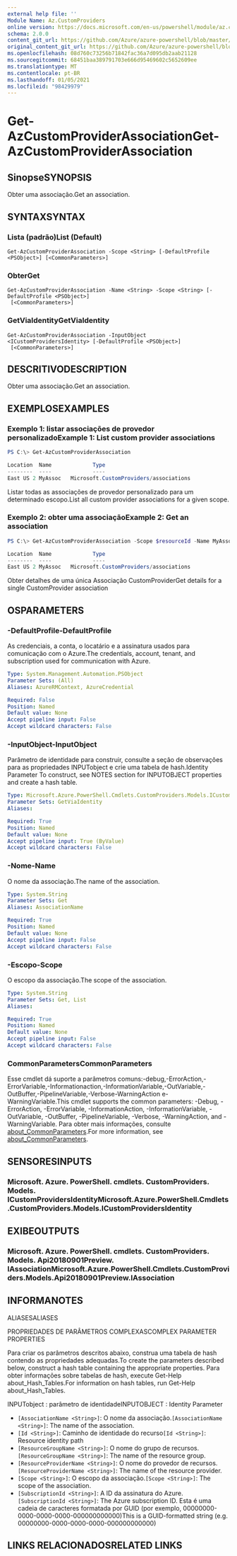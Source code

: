 ```yaml
---
external help file: ''
Module Name: Az.CustomProviders
online version: https://docs.microsoft.com/en-us/powershell/module/az.customproviders/get-azcustomproviderassociation
schema: 2.0.0
content_git_url: https://github.com/Azure/azure-powershell/blob/master/src/CustomProviders/help/Get-AzCustomProviderAssociation.md
original_content_git_url: https://github.com/Azure/azure-powershell/blob/master/src/CustomProviders/help/Get-AzCustomProviderAssociation.md
ms.openlocfilehash: 08d760c73256b71842fac36a7d095db2aab21128
ms.sourcegitcommit: 68451baa389791703e666d95469602c5652609ee
ms.translationtype: MT
ms.contentlocale: pt-BR
ms.lasthandoff: 01/05/2021
ms.locfileid: "98429979"
---
```

# <span data-ttu-id="fd247-101">Get-AzCustomProviderAssociation</span><span class="sxs-lookup"><span data-stu-id="fd247-101">Get-AzCustomProviderAssociation</span></span>

## <span data-ttu-id="fd247-102">Sinopse</span><span class="sxs-lookup"><span data-stu-id="fd247-102">SYNOPSIS</span></span>
<span data-ttu-id="fd247-103">Obter uma associação.</span><span class="sxs-lookup"><span data-stu-id="fd247-103">Get an association.</span></span>

## <span data-ttu-id="fd247-104">SYNTAX</span><span class="sxs-lookup"><span data-stu-id="fd247-104">SYNTAX</span></span>

### <span data-ttu-id="fd247-105">Lista (padrão)</span><span class="sxs-lookup"><span data-stu-id="fd247-105">List (Default)</span></span>
```
Get-AzCustomProviderAssociation -Scope <String> [-DefaultProfile <PSObject>] [<CommonParameters>]
```

### <span data-ttu-id="fd247-106">Obter</span><span class="sxs-lookup"><span data-stu-id="fd247-106">Get</span></span>
```
Get-AzCustomProviderAssociation -Name <String> -Scope <String> [-DefaultProfile <PSObject>]
 [<CommonParameters>]
```

### <span data-ttu-id="fd247-107">GetViaIdentity</span><span class="sxs-lookup"><span data-stu-id="fd247-107">GetViaIdentity</span></span>
```
Get-AzCustomProviderAssociation -InputObject <ICustomProvidersIdentity> [-DefaultProfile <PSObject>]
 [<CommonParameters>]
```

## <span data-ttu-id="fd247-108">DESCRITIVO</span><span class="sxs-lookup"><span data-stu-id="fd247-108">DESCRIPTION</span></span>
<span data-ttu-id="fd247-109">Obter uma associação.</span><span class="sxs-lookup"><span data-stu-id="fd247-109">Get an association.</span></span>

## <span data-ttu-id="fd247-110">EXEMPLOS</span><span class="sxs-lookup"><span data-stu-id="fd247-110">EXAMPLES</span></span>

### <span data-ttu-id="fd247-111">Exemplo 1: listar associações de provedor personalizado</span><span class="sxs-lookup"><span data-stu-id="fd247-111">Example 1: List custom provider associations</span></span>
```powershell
PS C:\> Get-AzCustomProviderAssociation

Location  Name             Type
--------  ----             ----
East US 2 MyAssoc   Microsoft.CustomProviders/associations
```

<span data-ttu-id="fd247-112">Listar todas as associações de provedor personalizado para um determinado escopo.</span><span class="sxs-lookup"><span data-stu-id="fd247-112">List all custom provider associations for a given scope.</span></span>

### <span data-ttu-id="fd247-113">Exemplo 2: obter uma associação</span><span class="sxs-lookup"><span data-stu-id="fd247-113">Example 2: Get an association</span></span>
```powershell
PS C:\> Get-AzCustomProviderAssociation -Scope $resourceId -Name MyAssoc

Location  Name             Type
--------  ----             ----
East US 2 MyAssoc   Microsoft.CustomProviders/associations
```

<span data-ttu-id="fd247-114">Obter detalhes de uma única Associação CustomProvider</span><span class="sxs-lookup"><span data-stu-id="fd247-114">Get details for a single CustomProvider association</span></span>

## <span data-ttu-id="fd247-115">OS</span><span class="sxs-lookup"><span data-stu-id="fd247-115">PARAMETERS</span></span>

### <span data-ttu-id="fd247-116">-DefaultProfile</span><span class="sxs-lookup"><span data-stu-id="fd247-116">-DefaultProfile</span></span>
<span data-ttu-id="fd247-117">As credenciais, a conta, o locatário e a assinatura usados para comunicação com o Azure.</span><span class="sxs-lookup"><span data-stu-id="fd247-117">The credentials, account, tenant, and subscription used for communication with Azure.</span></span>

```yaml
Type: System.Management.Automation.PSObject
Parameter Sets: (All)
Aliases: AzureRMContext, AzureCredential

Required: False
Position: Named
Default value: None
Accept pipeline input: False
Accept wildcard characters: False
```

### <span data-ttu-id="fd247-118">-InputObject</span><span class="sxs-lookup"><span data-stu-id="fd247-118">-InputObject</span></span>
<span data-ttu-id="fd247-119">Parâmetro de identidade para construir, consulte a seção de observações para as propriedades INPUTobject e crie uma tabela de hash.</span><span class="sxs-lookup"><span data-stu-id="fd247-119">Identity Parameter To construct, see NOTES section for INPUTOBJECT properties and create a hash table.</span></span>

```yaml
Type: Microsoft.Azure.PowerShell.Cmdlets.CustomProviders.Models.ICustomProvidersIdentity
Parameter Sets: GetViaIdentity
Aliases:

Required: True
Position: Named
Default value: None
Accept pipeline input: True (ByValue)
Accept wildcard characters: False
```

### <span data-ttu-id="fd247-120">-Nome</span><span class="sxs-lookup"><span data-stu-id="fd247-120">-Name</span></span>
<span data-ttu-id="fd247-121">O nome da associação.</span><span class="sxs-lookup"><span data-stu-id="fd247-121">The name of the association.</span></span>

```yaml
Type: System.String
Parameter Sets: Get
Aliases: AssociationName

Required: True
Position: Named
Default value: None
Accept pipeline input: False
Accept wildcard characters: False
```

### <span data-ttu-id="fd247-122">-Escopo</span><span class="sxs-lookup"><span data-stu-id="fd247-122">-Scope</span></span>
<span data-ttu-id="fd247-123">O escopo da associação.</span><span class="sxs-lookup"><span data-stu-id="fd247-123">The scope of the association.</span></span>

```yaml
Type: System.String
Parameter Sets: Get, List
Aliases:

Required: True
Position: Named
Default value: None
Accept pipeline input: False
Accept wildcard characters: False
```

### <span data-ttu-id="fd247-124">CommonParameters</span><span class="sxs-lookup"><span data-stu-id="fd247-124">CommonParameters</span></span>
<span data-ttu-id="fd247-125">Esse cmdlet dá suporte a parâmetros comuns:-debug,-ErrorAction,-ErrorVariable,-Informationaction,-InformationVariable,-OutVariable,-OutBuffer,-PipelineVariable,-Verbose-WarningAction e-WarningVariable.</span><span class="sxs-lookup"><span data-stu-id="fd247-125">This cmdlet supports the common parameters: -Debug, -ErrorAction, -ErrorVariable, -InformationAction, -InformationVariable, -OutVariable, -OutBuffer, -PipelineVariable, -Verbose, -WarningAction, and -WarningVariable.</span></span> <span data-ttu-id="fd247-126">Para obter mais informações, consulte [about_CommonParameters](http://go.microsoft.com/fwlink/?LinkID=113216).</span><span class="sxs-lookup"><span data-stu-id="fd247-126">For more information, see [about_CommonParameters](http://go.microsoft.com/fwlink/?LinkID=113216).</span></span>

## <span data-ttu-id="fd247-127">SENSORES</span><span class="sxs-lookup"><span data-stu-id="fd247-127">INPUTS</span></span>

### <span data-ttu-id="fd247-128">Microsoft. Azure. PowerShell. cmdlets. CustomProviders. Models. ICustomProvidersIdentity</span><span class="sxs-lookup"><span data-stu-id="fd247-128">Microsoft.Azure.PowerShell.Cmdlets.CustomProviders.Models.ICustomProvidersIdentity</span></span>

## <span data-ttu-id="fd247-129">EXIBE</span><span class="sxs-lookup"><span data-stu-id="fd247-129">OUTPUTS</span></span>

### <span data-ttu-id="fd247-130">Microsoft. Azure. PowerShell. cmdlets. CustomProviders. Models. Api20180901Preview. IAssociation</span><span class="sxs-lookup"><span data-stu-id="fd247-130">Microsoft.Azure.PowerShell.Cmdlets.CustomProviders.Models.Api20180901Preview.IAssociation</span></span>

## <span data-ttu-id="fd247-131">INFORMA</span><span class="sxs-lookup"><span data-stu-id="fd247-131">NOTES</span></span>

<span data-ttu-id="fd247-132">ALIASES</span><span class="sxs-lookup"><span data-stu-id="fd247-132">ALIASES</span></span>

<span data-ttu-id="fd247-133">PROPRIEDADES DE PARÂMETROS COMPLEXAS</span><span class="sxs-lookup"><span data-stu-id="fd247-133">COMPLEX PARAMETER PROPERTIES</span></span>

<span data-ttu-id="fd247-134">Para criar os parâmetros descritos abaixo, construa uma tabela de hash contendo as propriedades adequadas.</span><span class="sxs-lookup"><span data-stu-id="fd247-134">To create the parameters described below, construct a hash table containing the appropriate properties.</span></span> <span data-ttu-id="fd247-135">Para obter informações sobre tabelas de hash, execute Get-Help about_Hash_Tables.</span><span class="sxs-lookup"><span data-stu-id="fd247-135">For information on hash tables, run Get-Help about_Hash_Tables.</span></span>


<span data-ttu-id="fd247-136">INPUTobject <ICustomProvidersIdentity> : parâmetro de identidade</span><span class="sxs-lookup"><span data-stu-id="fd247-136">INPUTOBJECT <ICustomProvidersIdentity>: Identity Parameter</span></span>
  - <span data-ttu-id="fd247-137">`[AssociationName <String>]`: O nome da associação.</span><span class="sxs-lookup"><span data-stu-id="fd247-137">`[AssociationName <String>]`: The name of the association.</span></span>
  - <span data-ttu-id="fd247-138">`[Id <String>]`: Caminho de identidade do recurso</span><span class="sxs-lookup"><span data-stu-id="fd247-138">`[Id <String>]`: Resource identity path</span></span>
  - <span data-ttu-id="fd247-139">`[ResourceGroupName <String>]`: O nome do grupo de recursos.</span><span class="sxs-lookup"><span data-stu-id="fd247-139">`[ResourceGroupName <String>]`: The name of the resource group.</span></span>
  - <span data-ttu-id="fd247-140">`[ResourceProviderName <String>]`: O nome do provedor de recursos.</span><span class="sxs-lookup"><span data-stu-id="fd247-140">`[ResourceProviderName <String>]`: The name of the resource provider.</span></span>
  - <span data-ttu-id="fd247-141">`[Scope <String>]`: O escopo da associação.</span><span class="sxs-lookup"><span data-stu-id="fd247-141">`[Scope <String>]`: The scope of the association.</span></span>
  - <span data-ttu-id="fd247-142">`[SubscriptionId <String>]`: A ID da assinatura do Azure.</span><span class="sxs-lookup"><span data-stu-id="fd247-142">`[SubscriptionId <String>]`: The Azure subscription ID.</span></span> <span data-ttu-id="fd247-143">Esta é uma cadeia de caracteres formatada por GUID (por exemplo, 00000000-0000-0000-0000-000000000000)</span><span class="sxs-lookup"><span data-stu-id="fd247-143">This is a GUID-formatted string (e.g. 00000000-0000-0000-0000-000000000000)</span></span>

## <span data-ttu-id="fd247-144">LINKS RELACIONADOS</span><span class="sxs-lookup"><span data-stu-id="fd247-144">RELATED LINKS</span></span>

